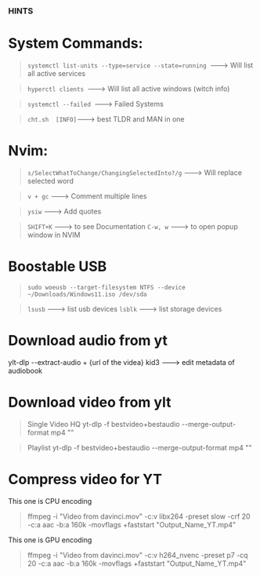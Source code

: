 ### HINTS

# System Commands:

> `systemctl list-units --type=service --state=running `---> Will list all active services

> `hyperctl clients `---> Will list all active windows (witch info)

> `systemctl --failed `---> Failed Systems

> `cht.sh  [INFO]`---> best TLDR and MAN in one

# Nvim:

> `s/SelectWhatToChange/ChangingSelectedInto?/g` ---> Will replace selected word

> `v + gc` ---> Comment multiple lines

> `ysiw` ---> Add quotes

> `SHIFT+K` ---> to see Documentation
> `C-w, w` ---> to open popup window in NVIM

# Boostable USB

> `sudo woeusb --target-filesystem NTFS --device ~/Downloads/Windows11.iso /dev/sda`

> `lsusb` ---> list usb devices
> `lsblk` ---> list storage devices

# Download audio from yt

ylt-dlp --extract-audio + {url of the videa}
kid3 ---> edit metadata of audiobook

# Download video from ylt

> Single Video HQ
> yt-dlp -f bestvideo+bestaudio --merge-output-format mp4 "<video-url>"

> Playlist
> yt-dlp -f bestvideo+bestaudio --merge-output-format mp4 "<playlist-url>"

# Compress video for YT

This one is CPU encoding

> ffmpeg -i "Video from davinci.mov" -c:v libx264 -preset slow -crf 20 -c:a aac -b:a 160k -movflags +faststart "Output_Name_YT.mp4"

This one is GPU encoding

> ffmpeg -i "Video from davinci.mov" -c:v h264_nvenc -preset p7 -cq 20 -c:a aac -b:a 160k -movflags +faststart "Output_Name_YT.mp4"
